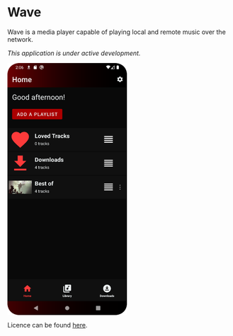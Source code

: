 # Wave

Wave is a media player capable of playing local and remote music over the network.

_This application is under active development._

<img align="center" src="misc/images/app_home.png" alt="Wave Media Player" width="270"/>

Licence can be found [here](LICENCE.md).

